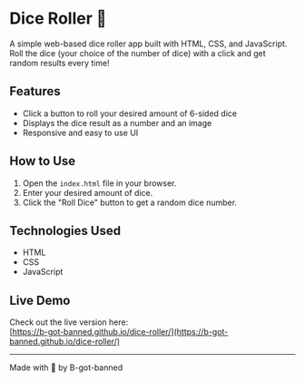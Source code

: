 # Dice Roller 🎲

A simple web-based dice roller app built with HTML, CSS, and JavaScript.  
Roll the dice (your choice of the number of dice) with a click and get random results every time!

## Features

- Click a button to roll your desired amount of 6-sided dice  
- Displays the dice result as a number and an image  
- Responsive and easy to use UI  

## How to Use

1. Open the `index.html` file in your browser.
2. Enter your desired amount of dice.
3. Click the "Roll Dice" button to get a random dice number.  

## Technologies Used

- HTML  
- CSS  
- JavaScript  

## Live Demo

Check out the live version here:  
[https://b-got-banned.github.io/dice-roller/](https://b-got-banned.github.io/dice-roller/)

---

Made with 💜 by B-got-banned
